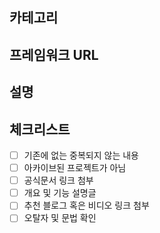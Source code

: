 ## 카테고리
<!--- 프레임워크가 위치하는 카테고리를 작성해주세요 (예: 손쉬운 사용 및 포용성, 증강현실 등) -->

## 프레임워크 URL
<!--- 프레임워크 URL을 작성해주세요 -->

## 설명
<!--- 변경한 상세 내용을 작성해주세요. -->

## 체크리스트
<!--- 아래 체크리스트를 모두 검토하고 해당되는 항목에 x 표시를 해주세요. -->
<!--- 이 중 어느 하나라도 확실하지 않은 항목이 있다면, 주저하지 말고 메인테이너에게 도움을 요청해주세요! -->
- [ ] 기존에 없는 중복되지 않는 내용
- [ ] 아카이브된 프로젝트가 아님
- [ ] 공식문서 링크 첨부
- [ ] 개요 및 기능 설명글
- [ ] 추천 블로그 혹은 비디오 링크 첨부
- [ ] 오탈자 및 문법 확인
